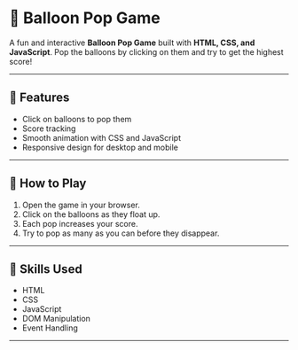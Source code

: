 # 🎈 Balloon Pop Game

A fun and interactive **Balloon Pop Game** built with **HTML, CSS, and JavaScript**. Pop the balloons by clicking on them and try to get the highest score!

---

## 🔹 Features

- Click on balloons to pop them   
- Score tracking 
- Smooth animation with CSS and JavaScript  
- Responsive design for desktop and mobile  

---

## 🔹 How to Play

1. Open the game in your browser.  
2. Click on the balloons as they float up.  
3. Each pop increases your score.  
4. Try to pop as many as you can before they disappear.  

---

## 🔹 Skills Used

- HTML  
- CSS  
- JavaScript  
- DOM Manipulation  
- Event Handling  

---

